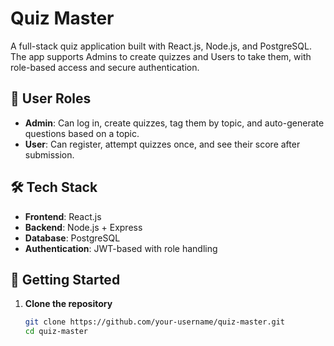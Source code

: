 # Quiz Master

A full-stack quiz application built with React.js, Node.js, and PostgreSQL. The app supports Admins to create quizzes and Users to take them, with role-based access and secure authentication.

## 🔐 User Roles

- **Admin**: Can log in, create quizzes, tag them by topic, and auto-generate questions based on a topic.
- **User**: Can register, attempt quizzes once, and see their score after submission.

## 🛠️ Tech Stack

- **Frontend**: React.js
- **Backend**: Node.js + Express
- **Database**: PostgreSQL
- **Authentication**: JWT-based with role handling

## 🚀 Getting Started

1. **Clone the repository**
   ```bash
   git clone https://github.com/your-username/quiz-master.git
   cd quiz-master
